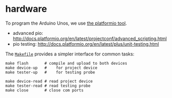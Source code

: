 # hardware

To program the Arduino Unos, we use [the platformio tool][pio].

- advanced pio: http://docs.platformio.org/en/latest/projectconf/advanced_scripting.html
- pio testing: http://docs.platformio.org/en/latest/plus/unit-testing.html

The [`Makefile`][mk] provides a simpler interface for common tasks:

    make flash       # compile and upload to both devices
    make device-up   #    for project device
    make tester-up   #    for testing probe

    make device-read # read project device
    make tester-read # read testing probe
    make close       # close com ports

[pio]:https://github.com/platformio/platformio-core
[mk]:./Makefile

